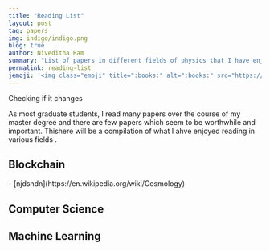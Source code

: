 ```yaml
---
title: "Reading List"
layout: post
tag: papers
img: indigo/indigo.png
blog: true
author: Niveditha Ram
summary: "List of papers in different fields of physics that I have enjoyed reading."
permalink: reading-list
jemoji: '<img class="emoji" title=":books:" alt=":books:" src="https://assets.github.com/images/icons/emoji/unicode/1f4da.png" height="20" width="20" align="absmiddle">'
---
```

Checking if it changes


<p>As most graduate students, I read many papers over the course of my master degree and there are few papers which seem to be worthwhile and important. Thishere will be a compilation of what I ahve enjoyed reading in various fields . 
</p>

<h2> Blockchain </h2>
- [njdsndn](https://en.wikipedia.org/wiki/Cosmology)

<h2> Computer Science </h2>

<h2> Machine Learning </h2>




